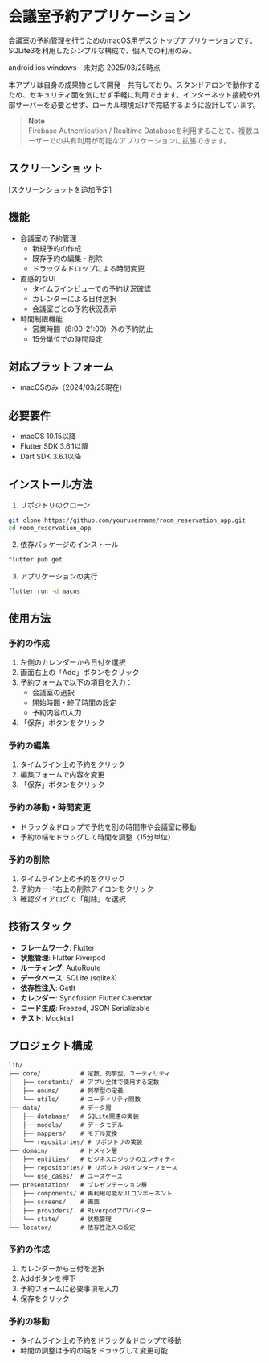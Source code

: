 # 会議室予約アプリケーション

会議室の予約管理を行うためのmacOS用デスクトップアプリケーションです。
SQLite3を利用したシンプルな構成で、個人での利用のみ。

android ios windows　未対応 2025/03/25時点
 
本アプリは自身の成果物として開発・共有しており、スタンドアロンで動作するため、セキュリティ面を気にせず手軽に利用できます。インターネット接続や外部サーバーを必要とせず、ローカル環境だけで完結するように設計しています。


> **Note**  
> Firebase Authentication / Realtime Databaseを利用することで、複数ユーザーでの共有利用が可能なアプリケーションに拡張できます。

## スクリーンショット

[スクリーンショットを追加予定]

## 機能

- 会議室の予約管理
  - 新規予約の作成
  - 既存予約の編集・削除
  - ドラッグ＆ドロップによる時間変更
- 直感的なUI
  - タイムラインビューでの予約状況確認
  - カレンダーによる日付選択
  - 会議室ごとの予約状況表示
- 時間制限機能
  - 営業時間（8:00-21:00）外の予約防止
  - 15分単位での時間設定

## 対応プラットフォーム

- macOSのみ（2024/03/25現在）

## 必要要件

- macOS 10.15以降
- Flutter SDK 3.6.1以降
- Dart SDK 3.6.1以降

## インストール方法

1. リポジトリのクローン
```bash
git clone https://github.com/yourusername/room_reservation_app.git
cd room_reservation_app
```

2. 依存パッケージのインストール
```bash
flutter pub get
```

3. アプリケーションの実行
```bash
flutter run -d macos
```

## 使用方法

### 予約の作成

1. 左側のカレンダーから日付を選択
2. 画面右上の「Add」ボタンをクリック
3. 予約フォームで以下の項目を入力：
   - 会議室の選択
   - 開始時間・終了時間の設定
   - 予約内容の入力
4. 「保存」ボタンをクリック

### 予約の編集

1. タイムライン上の予約をクリック
2. 編集フォームで内容を変更
3. 「保存」ボタンをクリック

### 予約の移動・時間変更

- ドラッグ＆ドロップで予約を別の時間帯や会議室に移動
- 予約の端をドラッグして時間を調整（15分単位）

### 予約の削除

1. タイムライン上の予約をクリック
2. 予約カード右上の削除アイコンをクリック
3. 確認ダイアログで「削除」を選択

## 技術スタック

- **フレームワーク**: Flutter
- **状態管理**: Flutter Riverpod
- **ルーティング**: AutoRoute
- **データベース**: SQLite (sqlite3)
- **依存性注入**: GetIt
- **カレンダー**: Syncfusion Flutter Calendar
- **コード生成**: Freezed, JSON Serializable
- **テスト**: Mocktail

## プロジェクト構成

```
lib/
├── core/           # 定数、列挙型、ユーティリティ
│   ├── constants/  # アプリ全体で使用する定数
│   ├── enums/      # 列挙型の定義
│   └── utils/      # ユーティリティ関数
├── data/           # データ層
│   ├── database/   # SQLite関連の実装
│   ├── models/     # データモデル
│   ├── mappers/    # モデル変換
│   └── repositories/ # リポジトリの実装
├── domain/         # ドメイン層
│   ├── entities/   # ビジネスロジックのエンティティ
│   ├── repositories/ # リポジトリのインターフェース
│   └── use_cases/  # ユースケース
├── presentation/   # プレゼンテーション層
│   ├── components/ # 再利用可能なUIコンポーネント
│   ├── screens/    # 画面
│   ├── providers/  # Riverpodプロバイダー
│   └── state/      # 状態管理
└── locator/        # 依存性注入の設定
```


### 予約の作成

1. カレンダーから日付を選択
2. Addボタンを押下
3. 予約フォームに必要事項を入力
4. 保存をクリック


### 予約の移動

- タイムライン上の予約をドラッグ＆ドロップで移動
- 時間の調整は予約の端をドラッグして変更可能

